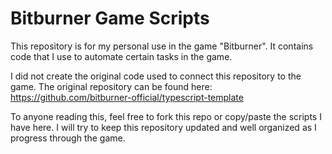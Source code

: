 # Bitburner Game Scripts

This repository is for my personal use in the game "Bitburner". It contains code that I use to automate certain tasks in the game.

I did not create the original code used to connect this repository to the game. The original repository can be found here:
https://github.com/bitburner-official/typescript-template

To anyone reading this, feel free to fork this repo or copy/paste the scripts I have here. I will try to keep this repository updated and well organized as I progress through the game.
